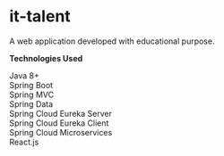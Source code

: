 # it-talent
A web application developed with educational purpose.
 
**Technologies Used**

Java 8+  
Spring Boot  
Spring MVC  
Spring Data  
Spring Cloud Eureka Server  
Spring Cloud Eureka Client  
Spring Cloud Microservices  
React.js
